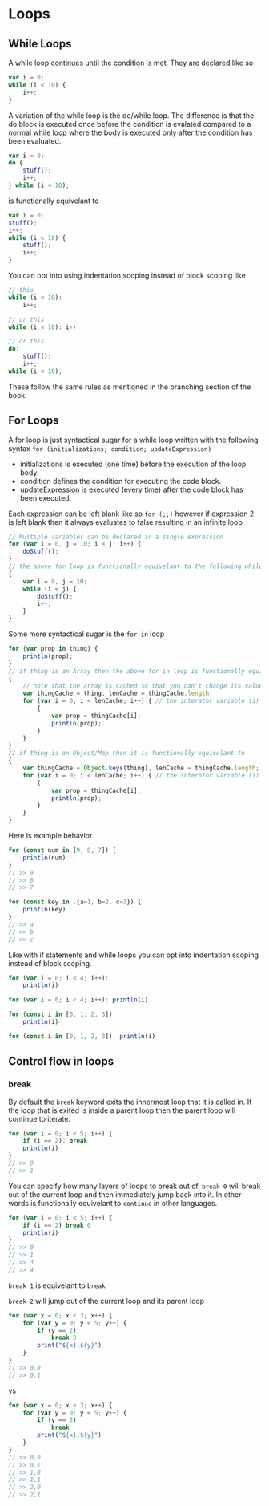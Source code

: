 # Loops

## While Loops
A while loop continues until the condition is met. They are declared like so
```ts
var i = 0;
while (i < 10) {
    i++;
}
```
A variation of the while loop is the do/while loop. The difference is that the do block is executed once before the condition is evalated compared to a normal while loop where the body is executed only after the condition has been evaluated.
```ts
var i = 0;
do {
    stuff();
    i++;
} while (i < 10);
```
is functionally equivelant to
```ts
var i = 0;
stuff();
i++;
while (i < 10) {
    stuff();
    i++;
}
```
You can opt into using indentation scoping instead of block scoping like
```ts
// this
while (i < 10):
    i++;

// or this
while (i < 10): i++

// or this
do:
    stuff();
    i++;
while (i < 10);
```
These follow the same rules as mentioned in the branching section of the book.

## For Loops
A for loop is just syntactical sugar for a while loop written with the following syntax `for (initializations; condition; updateExpression)`

- initializations is executed (one time) before the execution of the loop body.  
- condition defines the condition for executing the code block.  
- updateExpression is executed (every time) after the code block has been executed.

Each expression can be left blank like so `for (;;)` however if expression 2 is left blank then it always evaluates to false resulting in an infinite loop
```ts
// Multiple variables can be declared in a single expression
for (var i = 0, j = 10; i < j; i++) {
    doStuff();
}
// the above for loop is functionally equivelant to the following while loop
{
    var i = 0, j = 10;
    while (i < j) {
        doStuff();
        i++;
    }
}
```
Some more syntactical sugar is the `for in` loop
```ts
for (var prop in thing) {
    println(prop);
}
// if thing is an Array then the above for in loop is functionally equivelant to the following loop
{
    // note that the array is cached so that you can't change its value or length during the loop body
    var thingCache = thing, lenCache = thingCache.length;
    for (var i = 0; i < lenCache; i++) { // the interator variable (i) will not be exposed to the loop body in a for in loop
        {
            var prop = thingCache[i];
            println(prop);
        }
    }
}
// if thing is an Object/Map then it is functionally equivelant to
{
    var thingCache = Object.keys(thing), lenCache = thingCache.length;
    for (var i = 0; i < lenCache; i++) { // the interator variable (i) will not be exposed to the loop body in a for in loop
        {
            var prop = thingCache[i];
            println(prop);
        }
    }
}
```

Here is example behavior
```ts
for (const num in [9, 8, 7]) {
    println(num)
}
// >> 9
// >> 8
// >> 7

for (const key in .{a=1, b=2, c=3}) {
    println(key)
}
// >> a
// >> b
// >> c
```

Like with if statements and while loops you can opt into indentation scoping instead of block scoping.

```ts
for (var i = 0; i < 4; i++):
    println(i)

for (var i = 0; i < 4; i++): println(i)

for (const i in [0, 1, 2, 3]):
    println(i)

for (const i in [0, 1, 2, 3]): println(i)
```

## Control flow in loops
### break
By default the `break` keyword exits the innermost loop that it is called in. If the loop that is exited is inside a parent loop then the parent loop will continue to iterate.
```ts
for (var i = 0; i < 5; i++) {
    if (i == 2): break
    println(i)
}
// >> 0
// >> 1
```

You can specify how many layers of loops to break out of. `break 0` will break out of the current loop and then immediately jump back into it. In other words is functionally equivelant to `continue` in other languages.
```ts
for (var i = 0; i < 5; i++) {
    if (i == 2) break 0
    println(i)
}
// >> 0
// >> 1
// >> 3
// >> 4
```

`break 1` is equivelant to `break`

`break 2` will jump out of the current loop and its parent loop
```ts
for (var x = 0; x < 3; x++) {
    for (var y = 0; y < 5; y++) {
        if (y == 2):
            break 2
        print("${x},${y}")
    }
}
// >> 0,0
// >> 0,1
```
vs
```ts
for (var x = 0; x < 3; x++) {
    for (var y = 0; y < 5; y++) {
        if (y == 2):
            break
        print("${x},${y}")
    }
}
// >> 0,0
// >> 0,1
// >> 1,0
// >> 1,1
// >> 2,0
// >> 2,1
```